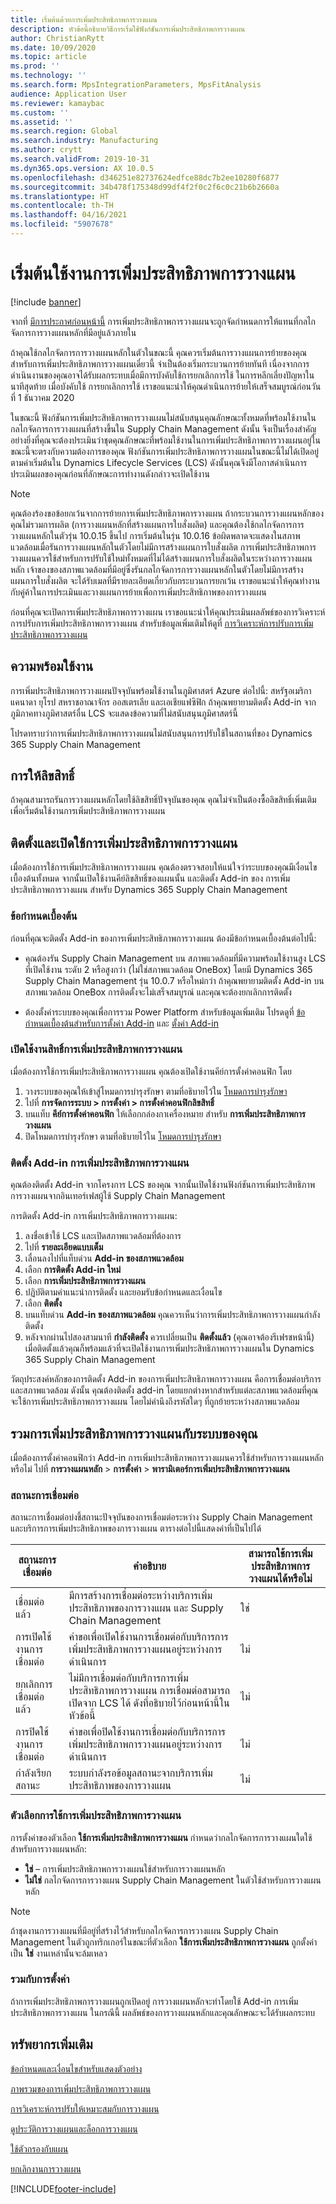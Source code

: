 ```yaml
---
title: เริ่มต้นด้วยการเพิ่มประสิทธิภาพการวางแผน
description: หัวข้อนี้อธิบายวิธีการเริ่มใช้ฟังก์ชันการเพิ่มประสิทธิภาพการวางแผน
author: ChristianRytt
ms.date: 10/09/2020
ms.topic: article
ms.prod: ''
ms.technology: ''
ms.search.form: MpsIntegrationParameters, MpsFitAnalysis
audience: Application User
ms.reviewer: kamaybac
ms.custom: ''
ms.assetid: ''
ms.search.region: Global
ms.search.industry: Manufacturing
ms.author: crytt
ms.search.validFrom: 2019-10-31
ms.dyn365.ops.version: AX 10.0.5
ms.openlocfilehash: d346251e82737624edfce88dc7b2ee10280f6877
ms.sourcegitcommit: 34b478f175348d99df4f2f0c2f6c0c21b6b2660a
ms.translationtype: HT
ms.contentlocale: th-TH
ms.lasthandoff: 04/16/2021
ms.locfileid: "5907678"
---
```

# <a name="get-started-with-planning-optimization"></a>เริ่มต้นใช้งานการเพิ่มประสิทธิภาพการวางแผน

[!include [banner](../../includes/banner.md)]

จากที่ [มีการประกาศก่อนหน้านี้](../../get-started/removed-deprecated-features-scm-updates.md#use-of-built-in-supply-chain-management-master-planning-engine-for-distribution-scenarios) การเพิ่มประสิทธิภาพการวางแผนจะถูกจัดกำหนดการให้แทนที่กลไกจัดการการวางแผนหลักที่มีอยู่แล้วภายใน

ถ้าคุณใช้กลไกจัดการการวางแผนหลักในตัวในขณะนี้ คุณควรเริ่มต้นการวางแผนการย้ายของคุณสำหรับการเพิ่มประสิทธิภาพการวางแผนเดี๋ยวนี้ จำเป็นต้องเริ่มกระบวนการย้ายทันที เนื่องจากการดำเนินงานของคุณอาจได้รับผลกระทบเมื่อมีการบังคับใช้การยกเลิกการใช้ ในการหลีกเลี่ยงปัญหาในนาทีสุดท้าย เมื่อบังคับใช้ การยกเลิกการใช้ เราขอแนะนำให้คุณดำเนินการย้ายให้เสร็จสมบูรณ์ก่อนวันที่ 1 ธันวาคม 2020 

ในขณะนี้ ฟังก์ชันการเพิ่มประสิทธิภาพการวางแผนไม่สนับสนุนคุณลักษณะทั้งหมดที่พร้อมใช้งานในกลไกจัดการการวางแผนที่สร้างขึ้นใน Supply Chain Management ดังนั้น จึงเป็นเรื่องสำคัญอย่างยิ่งที่คุณจะต้องประเมินว่าชุดคุณลักษณะที่พร้อมใช้งานในการเพิ่มประสิทธิภาพการวางแผนอยู่ในขณะนี้จะตรงกับความต้องการของคุณ ฟังก์ชันการเพิ่มประสิทธิภาพการวางแผนในขณะนี้ไม่ได้เปิดอยู่ตามค่าเริ่มต้นใน Dynamics Lifecycle Services (LCS) ดังนั้นคุณจึงมีโอกาสดำเนินการประเมินผลของคุณก่อนที่ลักษณะการทำงานดังกล่าวจะเปิดใช้งาน

> [!NOTE]
> คุณต้องร้องขอข้อยกเว้นจากการย้ายการเพิ่มประสิทธิภาพการวางแผน ถ้ากระบวนการวางแผนหลักของคุณไม่รวมการผลิต (การวางแผนหลักที่สร้างแผนการใบสั่งผลิต) และคุณต้องใช้กลไกจัดการการวางแผนหลักในตัวรุ่น 10.0.15 ขึ้นไป การเริ่มต้นในรุ่น 10.0.16 ข้อผิดพลาดจะแสดงในสภาพแวดล้อมเมื่อรันการวางแผนหลักในตัวโดยไม่มีการสร้างแผนการใบสั่งผลิต การเพิ่มประสิทธิภาพการวางแผนควรใช้สำหรับการปรับใช้ใหม่ทั้งหมดที่ไม่ได้สร้างแผนการใบสั่งผลิตในระหว่างการวางแผนหลัก เจ้าของของสภาพแวดล้อมที่มีอยู่ซึ่งรันกลไกจัดการการวางแผนหลักในตัวโดยไม่มีการสร้างแผนการใบสั่งผลิต จะได้รับเมลที่มีรายละเอียดเกี่ยวกับกระบวนการยกเว้น เราขอแนะนำให้คุณทำงานกับคู่ค้าในการประเมินและวางแผนการย้ายเพื่อการเพิ่มประสิทธิภาพของการวางแผน

ก่อนที่คุณจะเปิดการเพิ่มประสิทธิภาพการวางแผน เราขอแนะนำให้คุณประเมินผลลัพธ์ของการวิเคราะห์การปรับการเพิ่มประสิทธิภาพการวางแผน สำหรับข้อมูลเพิ่มเติมให้ดูที่ [การวิเคราะห์การปรับการเพิ่มประสิทธิภาพการวางแผน](planning-optimization-fit-analysis.md)

## <a name="availability"></a>ความพร้อมใช้งาน

การเพิ่มประสิทธิภาพการวางแผนปัจจุบันพร้อมใช้งานในภูมิศาสตร์ Azure ต่อไปนี้: สหรัฐอเมริกา แคนาดา ยุโรป สหราชอาณาจักร ออสเตรเลีย และเอเชียแฟซิฟิก ถ้าคุณพยายามติดตั้ง Add-in จากภูมิภาคทางภูมิศาสตร์อื่น LCS จะแสดงข้อความที่ไม่สนับสนุนภูมิศาสตร์นี้

โปรดทราบว่าการเพิ่มประสิทธิภาพการวางแผนไม่สนับสนุนการปรับใช้ในสถานที่ของ Dynamics 365 Supply Chain Management

## <a name="licensing"></a>การให้ลิขสิทธิ์

ถ้าคุณสามารถรันการวางแผนหลักโดยใช้ลิขสิทธิ์ปัจจุบันของคุณ คุณไม่จำเป็นต้องซื้อลิขสิทธิ์เพิ่มเติมเพื่อเริ่มต้นใช้งานการเพิ่มประสิทธิภาพการวางแผน

## <a name="install-and-enable-planning-optimization"></a>ติดตั้งและเปิดใช้การเพิ่มประสิทธิภาพการวางแผน

เมื่อต้องการใช้การเพิ่มประสิทธิภาพการวางแผน คุณต้องตรวจสอบให้แน่ใจว่าระบบของคุณมีเงื่อนไขเบื้องต้นทั้งหมด จากนั้นเปิดใช้งานคีย์ลิขสิทธิ์ของแผนนั้น และติดตั้ง Add-in ของ การเพิ่มประสิทธิภาพการวางแผน สำหรับ Dynamics 365 Supply Chain Management

### <a name="prerequisites"></a>ข้อกำหนดเบื้องต้น

ก่อนที่คุณจะติดตั้ง Add-in ของการเพิ่มประสิทธิภาพการวางแผน ต้องมีข้อกำหนดเบื้องต้นต่อไปนี้:

- คุณต้องรัน Supply Chain Management บน สภาพแวดล้อมที่มีความพร้อมใช้งานสูง LCS ที่เปิดใช้งาน ระดับ 2 หรือสูงกว่า (ไม่ใช่สภาพแวดล้อม OneBox) โดยมี Dynamics 365 Supply Chain Management รุ่น 10.0.7 หรือใหม่กว่า ถ้าคุณพยายามติดตั้ง Add-in บนสภาพแวดล้อม OneBox การติดตั้งจะไม่เสร็จสมบูรณ์ และคุณจะต้องยกเลิกการติดตั้ง

- ต้องตั้งค่าระบบของคุณเพื่อการรวม Power Platform สำหรับข้อมูลเพิ่มเติม โปรดดูที่ [ข้อกำหนดเบื้องต้นสำหรับการตั้งค่า Add-in](../../../fin-ops-core/dev-itpro/power-platform/add-ins-overview.md#prerequisites-for-setting-up-add-ins) และ [ตั้งค่า Add-in](../../../fin-ops-core/dev-itpro/power-platform/add-ins-overview.md#set-up-add-ins)

### <a name="enable-the-planning-optimization-license"></a>เปิดใช้งานสิทธิ์การเพิ่มประสิทธิภาพการวางแผน

เมื่อต้องการใช้การเพิ่มประสิทธิภาพการวางแผน คุณต้องเปิดใช้งานคีย์การตั้งค่าคอนฟิก โดย

1. วางระบบของคุณให้เข้าสู่โหมดการบำรุงรักษา ตามที่อธิบายไว้ใน [โหมดการบำรุงรักษา](../../../fin-ops-core/dev-itpro/sysadmin/maintenance-mode.md)
1. ไปที่ **การจัดการระบบ \> การตั้งค่า \> การตั้งค่าคอนฟิกลิขสิทธิ์**
1. บนแท็บ **คีย์การตั้งค่าคอนฟิก** ให้เลือกกล่องกาเครื่องหมาย สำหรับ **การเพิ่มประสิทธิภาพการวางแผน**
1. ปิดโหมดการบำรุงรักษา ตามที่อธิบายไว้ใน [โหมดการบำรุงรักษา](../../../fin-ops-core/dev-itpro/sysadmin/maintenance-mode.md)

### <a name="install-the-planning-optimization-add-in"></a>ติดตั้ง Add-in การเพิ่มประสิทธิภาพการวางแผน

คุณต้องติดตั้ง Add-in จากโครงการ LCS ของคุณ จากนั้นเปิดใช้งานฟังก์ชันการเพิ่มประสิทธิภาพการวางแผนจากอินเทอร์เฟสผู้ใช้ Supply Chain Management

การติดตั้ง Add-in การเพิ่มประสิทธิภาพการวางแผน:

1. ลงชื่อเข้าใช้ LCS และเปิดสภาพแวดล้อมที่ต้องการ
1. ไปที่ **รายละเอียดแบบเต็ม**
1. เลื่อนลงไปที่แท็บด่วน **Add-in ของสภาพแวดล้อม**
1. เลือก **การติดตั้ง Add-in ใหม่**
1. เลือก **การเพิ่มประสิทธิภาพการวางแผน**
1. ปฏิบัติตามคำแนะนำการติดตั้ง และยอมรับข้อกำหนดและเงื่อนไข
1. เลือก **ติดตั้ง**
1. บนแท็บด่วน **Add-in ของสภาพแวดล้อม** คุณควรเห็นว่าการเพิ่มประสิทธิภาพการวางแผนกำลังติดตั้ง
1. หลังจากผ่านไปสองสามนาที **กำลังติดตั้ง** ควรเปลี่ยนเป็น **ติดตั้งแล้ว** (คุณอาจต้องรีเฟรชหน้านี้) เมื่อติดตั้งแล้วคุณก็พร้อมแล้วที่จะเปิดใช้งานการเพิ่มประสิทธิภาพการวางแผนใน Dynamics 365 Supply Chain Management

วัตถุประสงค์หลักของการติดตั้ง Add-in ของการเพิ่มประสิทธิภาพการวางแผน คือการเชื่อมต่อบริการและสภาพแวดล้อม ดังนั้น คุณต้องติดตั้ง add-in โดยแยกต่างหากสำหรับแต่ละสภาพแวดล้อมที่คุณจะใช้การเพิ่มประสิทธิภาพการวางแผน โดยไม่คำนึงถึงรหัสใดๆ ที่ถูกย้ายระหว่างสภาพแวดล้อม

## <a name="integrate-planning-optimization-with-your-system"></a>รวมการเพิ่มประสิทธิภาพการวางแผนกับระบบของคุณ

เมื่อต้องการตั้งค่าคอนฟิกว่า Add-in การเพิ่มประสิทธิภาพการวางแผนควรใช้สำหรับการวางแผนหลักหรือไม่ ไปที่ **การวางแผนหลัก** \> **การตั้งค่า** \> **พารามิเตอร์การเพิ่มประสิทธิภาพการวางแผน**

### <a name="connection-status"></a>สถานะการเชื่อมต่อ

สถานะการเชื่อมต่อบ่งชี้สถานะปัจจุบันของการเชื่อมต่อระหว่าง Supply Chain Management และบริการการเพิ่มประสิทธิภาพของการวางแผน ตารางต่อไปนี้แสดงค่าที่เป็นไปได้

| สถานะการเชื่อมต่อ | คำอธิบาย | สามารถใช้การเพิ่มประสิทธิภาพการวางแผนได้หรือไม่ |
|---|---|---|
| เชื่อมต่อแล้ว | มีการสร้างการเชื่อมต่อระหว่างบริการเพิ่มประสิทธิภาพของการวางแผน และ Supply Chain Management | ใช่ |
| การเปิดใช้งานการเชื่อมต่อ | คำขอเพื่อเปิดใช้งานการเชื่อมต่อกับบริการการเพิ่มประสิทธิภาพการวางแผนอยู่ระหว่างการดำเนินการ | ไม่ |
| ยกเลิกการเชื่อมต่อแล้ว | ไม่มีการเชื่อมต่อกับบริการการเพิ่มประสิทธิภาพการวางแผน การเชื่อมต่อสามารถเปิดจาก LCS ได้ ดังที่อธิบายไว้ก่อนหน้านี้ในหัวข้อนี้ | ไม่ |
| การปิดใช้งานการเชื่อมต่อ | คำขอเพื่อปิดใช้งานการเชื่อมต่อกับบริการการเพิ่มประสิทธิภาพการวางแผนอยู่ระหว่างการดำเนินการ | ไม่ |
| กำลังเรียกสถานะ | ระบบกำลังรอข้อมูลสถานะจากบริการเพิ่มประสิทธิภาพของการวางแผน | ไม่ |

### <a name="the-use-planning-optimization-option"></a>ตัวเลือกการใช้การเพิ่มประสิทธิภาพการวางแผน

การตั้งค่าของตัวเลือก **ใช้การเพิ่มประสิทธิภาพการวางแผน** กำหนดว่ากลไกจัดการการวางแผนใดใช้สำหรับการวางแผนหลัก:

- **ใช่** – การเพิ่มประสิทธิภาพการวางแผนใช้สำหรับการวางแผนหลัก
- **ไม่ใช่** กลไกจัดการการวางแผน Supply Chain Management ในตัวใช้สำหรับการวางแผนหลัก

> [!NOTE]
> ถ้าชุดงานการวางแผนที่มีอยู่ที่สร้างไว้สำหรับกลไกจัดการการวางแผน Supply Chain Management ในตัวถูกทริกเกอร์ในขณะที่ตัวเลือก **ใช้การเพิ่มประสิทธิภาพการวางแผน** ถูกตั้งค่าเป็น **ใช่**  งานเหล่านั้นจะล้มเหลว

### <a name="integration-with-the-setup"></a>รวมกับการตั้งค่า

ถ้าการเพิ่มประสิทธิภาพการวางแผนถูกเปิดอยู่ การวางแผนหลักจะทำโดยใช้ Add-in การเพิ่มประสิทธิภาพการวางแผน ในกรณีนี้ ผลลัพธ์ของการวางแผนหลักและคุณลักษณะจะได้รับผลกระทบ

## <a name="additional-resources"></a>ทรัพยากรเพิ่มเติม

[ข้อกำหนดและเงื่อนไขสำหรับแสดงตัวอย่าง](https://go.microsoft.com/fwlink/?linkid=2015274)

[ภาพรวมของการเพิ่มประสิทธิภาพการวางแผน](planning-optimization-overview.md)

[การวิเคราะห์การปรับให้เหมาะสมกับการวางแผน](planning-optimization-fit-analysis.md)

[ดูประวัติการวางแผนและล็อกการวางแผน](plan-history-logs.md)

[ใช้ตัวกรองกับแผน](plan-filters.md)

[ยกเลิกงานการวางแผน](cancel-planning-job.md)


[!INCLUDE[footer-include](../../../includes/footer-banner.md)]